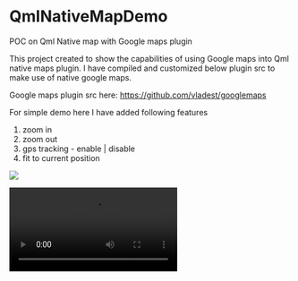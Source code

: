 # QmlNativeMapDemo
POC on Qml Native map with Google maps plugin

This project created to show the capabilities of using Google maps into Qml native maps plugin.
I have compiled and customized below plugin src to make use of native google maps.

Google maps plugin src here: https://github.com/vladest/googlemaps

For simple demo here I have added following features
1. zoom in
2. zoom out
3. gps tracking - enable | disable
4. fit to current position

![](demo.gif)

![](demo.mp4)
